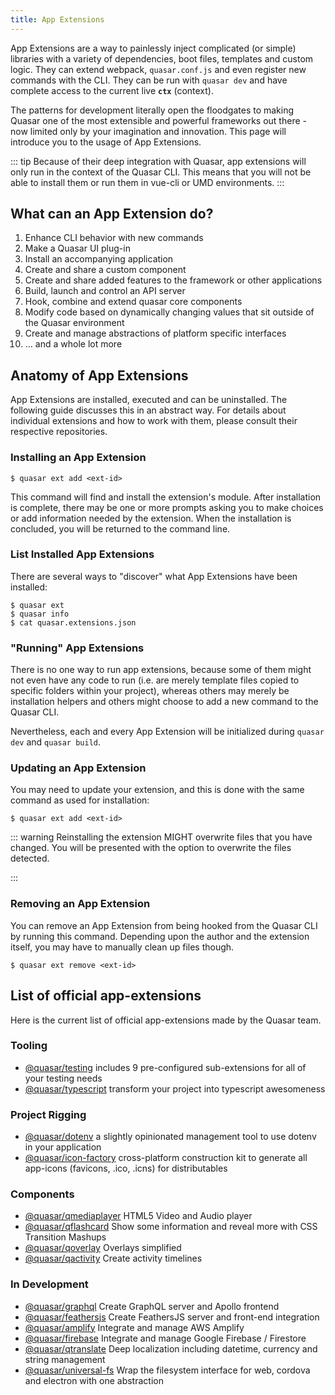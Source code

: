 ```yaml
---
title: App Extensions
---
```


App Extensions are a way to painlessly inject complicated (or simple) libraries with a variety of dependencies, boot files, templates and custom logic. They can extend webpack, `quasar.conf.js` and even register new commands with the CLI. They can be run with `quasar dev` and have complete access to the current live **`ctx`** (context).

The patterns for development literally open the floodgates to making Quasar one of the most extensible and powerful frameworks out there - now limited only by your imagination and innovation. This page will introduce you to the usage of App Extensions.

::: tip
Because of their deep integration with Quasar, app extensions will only run in the context of the Quasar CLI. This means that you will not be able to install them or run them in vue-cli or UMD environments.
:::


## What can an App Extension do?
 
1. Enhance CLI behavior with new commands
2. Make a Quasar UI plug-in
3. Install an accompanying application
4. Create and share a custom component
5. Create and share added features to the framework or other applications
6. Build, launch and control an API server
7. Hook, combine and extend quasar core components
8. Modify code based on dynamically changing values that sit outside of the Quasar environment
9. Create and manage abstractions of platform specific interfaces
10. ... and a whole lot more 

## Anatomy of App Extensions
App Extensions are installed, executed and can be uninstalled. The following guide discusses this in an abstract way. For details about individual extensions and how to work with them, please consult their respective repositories.

### Installing an App Extension
```
$ quasar ext add <ext-id>
```
This command will find and install the extension's module. After installation is complete, there may be one or more prompts asking you to make choices or add information needed by the extension. When the installation is concluded, you will be returned to the command line.

### List Installed App Extensions
There are several ways to "discover" what App Extensions have been installed:
```
$ quasar ext
$ quasar info
$ cat quasar.extensions.json
```

### "Running" App Extensions
There is no one way to run app extensions, because some of them might not even have any code to run (i.e. are merely template files copied to specific folders within your project), whereas others may merely be installation helpers and others might choose to add a new command to the Quasar CLI.

Nevertheless, each and every App Extension will be initialized during `quasar dev` and `quasar build`.

### Updating an App Extension
You may need to update your extension, and this is done with the same command as used for installation:
```
$ quasar ext add <ext-id>
```
::: warning
Reinstalling the extension MIGHT overwrite files that you have changed. You will be presented with the option to overwrite the files detected. 

:::


### Removing an App Extension
You can remove an App Extension from being hooked from the Quasar CLI by running this command. Depending upon the author and the extension itself, you may have to manually clean up files though.
```
$ quasar ext remove <ext-id>
```
 


## List of official app-extensions
Here is the current list of official app-extensions made by the Quasar team. 

### Tooling
 - [@quasar/testing](https://github.com/quasarframework/quasar-testing) includes 9 pre-configured sub-extensions for all of your testing needs
 - [@quasar/typescript](https://github.com/quasarframework/app-extension-typescript) transform your project into typescript awesomeness

### Project Rigging
 - [@quasar/dotenv](https://github.com/quasarframework/app-extension-dotenv) a slightly opinionated management tool to use dotenv in your application
 - [@quasar/icon-factory](https://github.com/quasarframework/app-extension-icon-factory) cross-platform construction kit to generate all app-icons (favicons, .ico, .icns) for distributables

### Components
 - [@quasar/qmediaplayer](https://github.com/quasarframework/app-extension-qmediaplayer) HTML5 Video and Audio player
 - [@quasar/qflashcard](https://github.com/quasarframework/app-extension-qflashcard) Show some information and reveal more with CSS Transition Mashups
 - [@quasar/qoverlay](https://github.com/quasarframework/app-extension-qoverlay) Overlays simplified
 - [@quasar/qactivity](https://github.com/quasarframework/app-extension-qactivity) Create activity timelines

### In Development
 - [@quasar/graphql](https://github.com/quasarframework/app-extension-graphql) Create GraphQL server and Apollo frontend
 - [@quasar/feathersjs](https://github.com/quasarframework/app-extension-feathersjs) Create FeathersJS server and front-end integration
 - [@quasar/amplify](https://github.com/quasarframework/app-extension-amplify) Integrate and manage AWS Amplify 
 - [@quasar/firebase](https://github.com/quasarframework/app-extension-firebase) Integrate and manage Google Firebase / Firestore
  - [@quasar/qtranslate](https://github.com/quasarframework/app-extension-firebase) Deep localization including datetime, currency and string management
  - [@quasar/universal-fs](https://github.com/quasarframework/app-extension-universal-fs) Wrap the filesystem interface for web, cordova and electron with one abstraction
